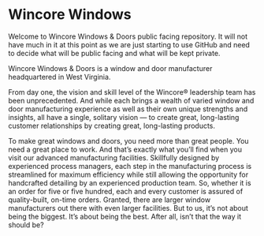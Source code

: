# Wincore Windows

Welcome to Wincore Windows & Doors public facing repository.  It will not have much in it at this point as we are just starting to use GitHub and need to decide what will be public facing and what will be kept private.

Wincore Windows & Doors is a window and door manufacturer headquartered in West Virginia.

From day one, the vision and skill level of the Wincore® leadership team has been unprecedented.  And while each brings a wealth of varied window and door manufacturing experience as well as their own unique strengths and insights, all have a single, solitary vision — to create great, long-lasting customer relationships by creating great, long-lasting products.

To make great windows and doors, you need more than great people. You need a great place to work. And that’s exactly what you’ll find when you visit our advanced manufacturing facilities. Skillfully designed by experienced process managers, each step in the manufacturing process is streamlined for maximum efficiency while still allowing the opportunity for handcrafted detailing by an experienced production team. So, whether it is an order for five or five hundred, each and every customer is assured of quality-built, on-time orders. Granted, there are larger window manufacturers out there with even larger facilities. But to us, it’s not about being the biggest. It’s about being the best. After all, isn’t that the way it should be?

